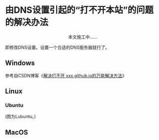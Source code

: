 # 由DNS设置引起的“打不开本站”的问题的解决办法

<center>本文施工中……</center>

即修改DNS设置。设置一个合适的DNS服务器就行了。

## Windows

参考自CSDN博客《[解决打不开 xxx.github.io的万能解决方法](https://blog.csdn.net/weixin_43769878/article/details/109217112)》

## Linux

### Ubuntu

(图为Lubuntu。)

## MacOS
